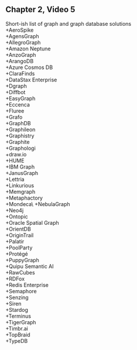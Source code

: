 
## Chapter 2, Video 5
Short-ish list of graph and graph database solutions\
+AeroSpike\
+AgensGraph\
+AllegroGraph\
+Amazon Neptune\
+AnzoGraph\
+ArangoDB\
+Azure Cosmos DB\
+ClaraFinds\
+DataStax Enterprise\
+Dgraph\
+Diffbot\
+EasyGraph\
+Eccenca\
+Fluree\
+Grafo\
+GraphDB\
+Graphileon\
+Graphistry\
+Graphite\
+Graphologi\
+draw.io\
+HUME\
+IBM Graph\
+JanusGraph\
+Lettria\
+Linkurious\
+Memgraph\
+Metaphactory\
+Mondeca\ 
+NebulaGraph\
+Neo4j\
+Ontopic\
+Oracle Spatial Graph\
+OrientDB\
+OriginTrail\
+Palatir\
+PoolParty\
+Protégé\
+PuppyGraph\
+Quipu Semantic AI\
+RawCubes\
+RDFox\
+Redis Enterprise\
+Semaphore\
+Senzing\
+Siren\
+Stardog\
+Terminus\
+TigerGraph\
+Timbr.ai\
+TopBraid\
+TypeDB

